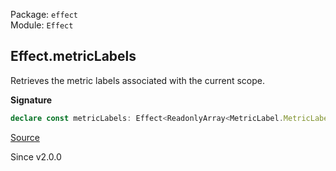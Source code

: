 Package: `effect`<br />
Module: `Effect`<br />

## Effect.metricLabels

Retrieves the metric labels associated with the current scope.

**Signature**

```ts
declare const metricLabels: Effect<ReadonlyArray<MetricLabel.MetricLabel>, never, never>
```

[Source](https://github.com/Effect-TS/effect/tree/main/packages/effect/src/Effect.ts#L11722)

Since v2.0.0